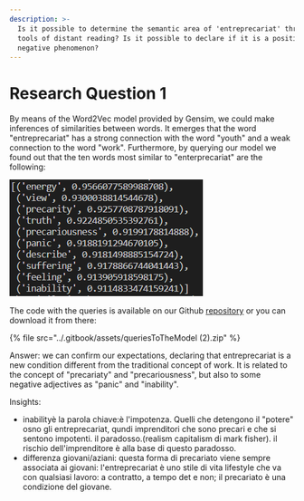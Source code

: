 ```yaml
---
description: >-
  Is it possible to determine the semantic area of 'entreprecariat' through the
  tools of distant reading? Is it possible to declare if it is a positive or
  negative phenomenon?
---
```


# Research Question 1

By means of the Word2Vec model provided by Gensim, we could make inferences of similarities between words. It emerges that the word "entreprecariat" has a strong connection with the word "youth" and a weak connection to the word "work". Furthermore, by querying our model we found out that the ten words most similar to "enterprecariat" are the following:

![](../.gitbook/assets/image.png)&#x20;

The code with the queries is available on our Github [repository](https://github.com/Entreprecariat/Entreprecariat) or you can download it from there:

{% file src="../.gitbook/assets/queriesToTheModel (2).zip" %}

Answer: we can confirm our expectations, declaring that entreprecariat is a new condition different from the traditional concept of work. It is related to the concept of "precariaty" and "precariousness", but also to some negative adjectives as "panic" and "inability".&#x20;

Insights:&#x20;

* inabilityè la parola chiave:è l'impotenza. Quelli che detengono il "potere" osno gli entreprecariat, qundi imprenditori che sono precari e che si sentono impotenti. il paradosso.(realism capitalism di mark fisher). il rischio dell'imprenditore è alla base di questo paradosso.
* differenza giovani/aziani: questa forma di precariato viene sempre associata ai giovani: l'entreprecariat è uno stile di vita lifestyle che va con qualsiasi lavoro: a contratto, a tempo det e non; il precariato è una condizione del giovane.
